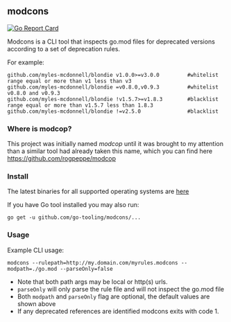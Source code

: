 ## modcons 
[![Go Report Card](https://goreportcard.com/badge/github.com/go-tooling/modcons)](https://goreportcard.com/report/github.com/go-tooling)

Modcons is a CLI tool that inspects go.mod files for deprecated versions according to a set of deprecation rules.

For example:

```$xslt
github.com/myles-mcdonnell/blondie v1.0.0>=v3.0.0         #whitelist range equal or more than v1 less than v3
github.com/myles-mcdonnell/blondie =v0.8.0,v0.9.3         #whitelist v0.8.0 and v0.9.3
github.com/myles-mcdonnell/blondie !v1.5.7>=v1.8.3        #blacklist range equal or more than v1.5.7 less than 1.8.3
github.com/myles-mcdonnell/blondie !=v2.5.0               #blacklist

```

### Where is modcop?

This project was initially named _modcop_ until it was brought to my attention than a similar tool had already taken this name, which you can find here https://github.com/rogpeppe/modcop


### Install
The latest binaries for all supported operating systems are [here](https://github.com/go-tooling/modcons/releases)

If you have Go tool installed you may also run:
```
go get -u github.com/go-tooling/modcons/...
```


### Usage

Example CLI usage:

```
modcons --rulepath=http://my.domain.com/myrules.modcons --modpath=./go.mod --parseOnly=false
```

- Note that both path args may be local or http(s) urls.  
- `parseOnly` will only parse the rule file and will not inspect the go.mod file
- Both `modpath` and `parseOnly` flag are optional, the default values are shown above
- If any deprecated references are identified modcons exits with code 1.  

